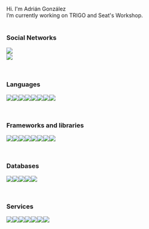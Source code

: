 <!-- BANNER ?? -->

<!-- INTRODUCTION -->
Hi. I'm Adrián González
<br>
I’m currently working on TRIGO and Seat's Workshop.<br><br>

<!-- SOCIAL MEDIA -->
<h3>Social Networks</h3>
<a href="https://www.linkedin.com/in/adriangonzalezcamacho/">
<img src="https://img.shields.io/badge/linkedin%20-%230077B5.svg?&style=for-the-badge&logo=linkedin&logoColor=white" href="https://www.linkedin.com/in/adriangonzalezcamacho/"/>
</a> <br>
<a href="https://stackoverflow.com/users/9665560/adriangc24">
<img src="https://img.shields.io/badge/-Stack%20overflow-FE7A16?style=for-the-badge&logo=stack-overflow&logoColor=white"/>
</a>

<!-- TECHNOLOGIES -->
<!-- LANGUAGES -->
<br><h3>Languages</h3>
<img src="https://img.shields.io/badge/javascript%20-%23323330.svg?&amp;style=for-the-badge&amp;logo=javascript&amp;logoColor=%23F7DF1E"><img src="https://img.shields.io/badge/html5%20-%23E34F26.svg?&amp;style=for-the-badge&amp;logo=html5&amp;logoColor=white"><img src="https://img.shields.io/badge/css3%20-%231572B6.svg?&amp;style=for-the-badge&amp;logo=css3&amp;logoColor=white"><img src="https://img.shields.io/badge/typescript%20-%23007ACC.svg?&amp;style=for-the-badge&amp;logo=typescript&amp;logoColor=white"><img src="https://img.shields.io/badge/c%23%20-%23239120.svg?&amp;style=for-the-badge&amp;logo=c-sharp&amp;logoColor=white"><img src="https://img.shields.io/badge/java-%23ED8B00.svg?&amp;style=for-the-badge&amp;logo=java&amp;logoColor=white"><img src="https://img.shields.io/badge/swift-%23FA7343.svg?&amp;style=for-the-badge&amp;logo=swift&amp;logoColor=white"><img src="https://img.shields.io/badge/kotlin-%230095D5.svg?&amp;style=for-the-badge&amp;logo=kotlin&amp;logoColor=white">

<!-- FRAMEWORKS AND LIBRARIES -->
<br><h3>Frameworks and libraries</h3>
<img src="https://img.shields.io/badge/node.js%20-%2343853D.svg?&amp;style=for-the-badge&amp;logo=node.js&amp;logoColor=white"><img src="https://img.shields.io/badge/express.js%20-%23404d59.svg?&amp;style=for-the-badge"><img src="https://img.shields.io/badge/react%20-%2320232a.svg?&amp;style=for-the-badge&amp;logo=react&amp;logoColor=%2361DAFB"><img src="https://img.shields.io/badge/react_native%20-%2320232a.svg?&amp;style=for-the-badge&amp;logo=react&amp;logoColor=%2361DAFB"><img src="https://img.shields.io/badge/material%20ui%20-%230081CB.svg?&amp;style=for-the-badge&amp;logo=material-ui&amp;logoColor=white"><img src="https://img.shields.io/badge/redux%20-%23593d88.svg?&amp;style=for-the-badge&amp;logo=redux&amp;logoColor=white"><img src="https://img.shields.io/badge/jquery%20-%230769AD.svg?&amp;style=for-the-badge&amp;logo=jquery&amp;logoColor=white"><img src="https://img.shields.io/badge/unity%20-%23000000.svg?&amp;style=for-the-badge&amp;logo=unity&amp;logoColor=white">

<!-- DATABASES -->
<br><h3>Databases</h3>
<img src="https://img.shields.io/badge/mysql-%2300f.svg?&amp;style=for-the-badge&amp;logo=mysql&amp;logoColor=white"><img src ="https://img.shields.io/badge/MongoDB-%234ea94b.svg?&amp;style=for-the-badge&amp;logo=mongodb&amp;logoColor=white"><img src ="https://img.shields.io/badge/sqlite-%2307405e.svg?&amp;style=for-the-badge&amp;logo=sqlite&amp;logoColor=white"><img src ="https://img.shields.io/badge/oracle%20-%23F00000.svg?&amp;style=for-the-badge&amp;logo=oracle&amp;logoColor=white"><img src="https://img.shields.io/badge/firebase%20-%23039BE5.svg?&amp;style=for-the-badge&amp;logo=firebase">

<!-- SERVICES -->
<br><h3>Services</h3>
<img src="https://img.shields.io/badge/git%20-%23F05033.svg?&amp;style=for-the-badge&amp;logo=git&amp;logoColor=white"><img src="https://img.shields.io/badge/github%20-%23121011.svg?&amp;style=for-the-badge&amp;logo=github&amp;logoColor=white"><img src="https://img.shields.io/badge/bitbucket%20-%230047B3.svg?&amp;style=for-the-badge&amp;logo=bitbucket&amp;logoColor=white"><img src="https://img.shields.io/badge/AWS%20-%23FF9900.svg?&amp;style=for-the-badge&amp;logo=amazon-aws&amp;logoColor=white"><img src="https://img.shields.io/badge/Google%20Cloud%20-%234285F4.svg?&amp;style=for-the-badge&amp;logo=google-cloud&amp;logoColor=white"><img src="https://img.shields.io/badge/heroku%20-%23430098.svg?&amp;style=for-the-badge&amp;logo=heroku&amp;logoColor=white"><img src="https://img.shields.io/badge/apache%20-%23D42029.svg?&amp;style=for-the-badge&amp;logo=apache&amp;logoColor=white">
